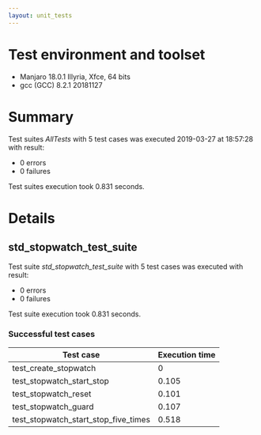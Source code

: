 ```yaml
---
layout: unit_tests
---
```


# Test environment and toolset 

* Manjaro 18.0.1 Illyria, Xfce, 64 bits
* gcc (GCC) 8.2.1 20181127

# Summary

Test suites *AllTests* with 5 test cases was executed 2019-03-27 at 18:57:28 with result:

* 0 errors
* 0 failures

Test suites execution took 0.831 seconds.

# Details

## std_stopwatch_test_suite

Test suite *std_stopwatch_test_suite* with 5 test cases was executed with result:

* 0 errors
* 0 failures

Test suite execution took 0.831 seconds.

### Successful test cases

Test case|Execution time
-|-
test_create_stopwatch | 0
test_stopwatch_start_stop | 0.105
test_stopwatch_reset | 0.101
test_stopwatch_guard | 0.107
test_stopwatch_start_stop_five_times | 0.518
